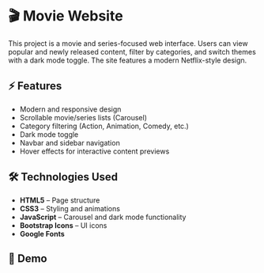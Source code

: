 # 🎬 Movie Website

This project is a movie and series-focused web interface. Users can view popular and newly released content, filter by categories, and switch themes with a dark mode toggle. The site features a modern Netflix-style design.  

## ⚡ Features

- Modern and responsive design  
- Scrollable movie/series lists (Carousel)  
- Category filtering (Action, Animation, Comedy, etc.)  
- Dark mode toggle  
- Navbar and sidebar navigation  
- Hover effects for interactive content previews  

## 🛠️ Technologies Used

- **HTML5** – Page structure  
- **CSS3** – Styling and animations  
- **JavaScript** – Carousel and dark mode functionality  
- **Bootstrap Icons** – UI icons  
- **Google Fonts** 

  
## 📸 Demo




